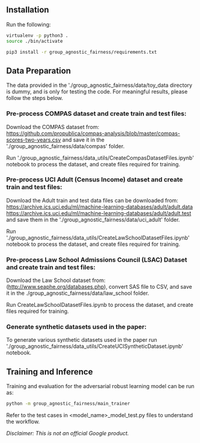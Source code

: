 ## Installation

Run the following:
```bash
virtualenv -p python3 .
source ./bin/activate

pip3 install -r group_agnostic_fairness/requirements.txt
```

## Data Preparation

The data provided in the './group_agnostic_fairness/data/toy_data directory is dummy, and is only for testing the code.
For meaningful results, please follow the steps below.

### Pre-process COMPAS dataset and create train and test files:

Download the COMPAS dataset from:
https://github.com/propublica/compas-analysis/blob/master/compas-scores-two-years.csv
and save it in the './group_agnostic_fairness/data/compas' folder.

Run './group_agnostic_fairness/data_utils/CreateCompasDatasetFiles.ipynb' notebook to process the dataset, and create files required for training.

### Pre-process UCI Adult (Census Income) dataset and create train and test files:

Download the Adult train and test data files can be downloaded from: https://archive.ics.uci.edu/ml/machine-learning-databases/adult/adult.data https://archive.ics.uci.edu/ml/machine-learning-databases/adult/adult.test and save them in the './group_agnostic_fairness/data/uci_adult' folder.

Run './group_agnostic_fairness/data_utils/CreateLawSchoolDatasetFiles.ipynb' notebook to process the dataset, and create files required for training.


### Pre-process Law School Admissions Council (LSAC) Dataset and create train and test files:

Download the Law School dataset from: (http://www.seaphe.org/databases.php), convert SAS file to CSV, and save it in the ./group_agnostic_fairness/data/law_school folder.

Run CreateLawSchoolDatasetFiles.ipynb to process the dataset, and create files required for training.


### Generate synthetic datasets used in the paper:

To generate various synthetic datasets used in the paper run './group_agnostic_fairness/data_utils/CreateUCISyntheticDataset.ipynb' notebook.

## Training and Inference

Training and evaluation for the adversarial robust learning model can be run as:

```bash
python -m group_agnostic_fairness/main_trainer
```
Refer to the test cases in <model_name>_model_test.py files to understand the workflow.

*Disclaimer: This is not an official Google product.*
